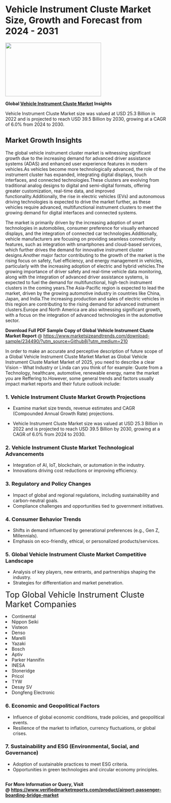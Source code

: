 <H1>Vehicle Instrument Cluste Market Size, Growth and Forecast from 2024 - 2031</H1><img class="aligncenter size-medium wp-image-584254" src="https://thirdeyenews.in/wp-content/uploads/2024/09/Global-Market-Research-300x168.jpeg" alt="" width="300" height="168" /><p><strong>Global&nbsp;<a href="https://www.marketsizeandtrends.com/download-sample/234490/?utm_source=Github8j?utm_medium=210">Vehicle Instrument Cluste Market</a> Insights</strong></p><p>Vehicle Instrument Cluste Market size was valued at USD 25.3 Billion in 2022 and is projected to reach USD 39.5 Billion by 2030, growing at a CAGR of 6.0% from 2024 to 2030.</p><p><h2>Market Growth Insights</h2> <p>The global vehicle instrument cluster market is witnessing significant growth due to the increasing demand for advanced driver assistance systems (ADAS) and enhanced user experience features in modern vehicles.As vehicles become more technologically advanced, the role of the instrument cluster has expanded, integrating digital displays, touch interfaces, and connected technologies.These clusters are evolving from traditional analog designs to digital and semi-digital formats, offering greater customization, real-time data, and improved functionality.Additionally, the rise in electric vehicles (EVs) and autonomous driving technologies is expected to drive the market further, as these vehicles require advanced, multifunctional instrument clusters to meet the growing demand for digital interfaces and connected systems.</p> <p>The market is primarily driven by the increasing adoption of smart technologies in automobiles, consumer preference for visually enhanced displays, and the integration of connected car technologies.Additionally, vehicle manufacturers are focusing on providing seamless connectivity features, such as integration with smartphones and cloud-based services, which further drives the demand for innovative instrument cluster designs.Another major factor contributing to the growth of the market is the rising focus on safety, fuel efficiency, and energy management in vehicles, particularly with the increasing adoption of electric and hybrid vehicles.The growing importance of driver safety and real-time vehicle data monitoring, along with the integration of advanced driver assistance systems, is expected to fuel the demand for multifunctional, high-tech instrument clusters in the coming years.The Asia-Pacific region is expected to lead the market, driven by the growing automotive industry in countries like China, Japan, and India.The increasing production and sales of electric vehicles in this region are contributing to the rising demand for advanced instrument clusters.Europe and North America are also witnessing significant growth, with a focus on the integration of advanced technologies in the automotive sector.<p><span class=""><strong>Download Full PDF Sample Copy of Global Vehicle Instrument Cluste Market Report</strong> @ <a href="https://www.marketsizeandtrends.com/download-sample/234490/?utm_source=Github8j?utm_medium=210" target="_blank">https://www.marketsizeandtrends.com/download-sample/234490/?utm_source=Github8j?utm_medium=210</a></span></p><p>In order to make an accurate and perceptive description of future scope of a Global&nbsp;Vehicle Instrument Cluste Market Market as Global&nbsp;Vehicle Instrument Cluste Market Market of 2025, you need to describe a clear Vision &ndash; What Industry or Linda can you think of for example: Quote from a Technology, healthcare, automotive, renewable energy, name the market you are Reffering to.However, some general trends and factors usually impact market reports and their future outlook include:</p><h3>1.&nbsp;<strong>Vehicle Instrument Cluste Market Growth Projections</strong></h3><ul><li>Examine market size trends, revenue estimates and CAGR (Compounded Annual Growth Rate) projections.</li><li><p>Vehicle Instrument Cluste Market size was valued at USD 25.3 Billion in 2022 and is projected to reach USD 39.5 Billion by 2030, growing at a CAGR of 6.0% from 2024 to 2030.</p></li></ul><h3>2.&nbsp;<strong>Vehicle Instrument Cluste Market Technological Advancements</strong></h3><ul><li>Integration of AI, IoT, blockchain, or automation in the industry.</li><li>Innovations driving cost reductions or improving efficiency.</li></ul><h3>3.&nbsp;<strong>Regulatory and Policy Changes</strong></h3><ul><li>Impact of global and regional regulations, including sustainability and carbon-neutral goals.</li><li>Compliance challenges and opportunities tied to government initiatives.</li></ul><h3>4.&nbsp;<strong>Consumer Behavior Trends</strong></h3><ul><li>Shifts in demand influenced by generational preferences (e.g., Gen Z, Millennials).</li><li>Emphasis on eco-friendly, ethical, or personalized products/services.</li></ul><h3>5.&nbsp;<strong>Global Vehicle Instrument Cluste Market Competitive Landscape</strong></h3><ul><li>Analysis of key players, new entrants, and partnerships shaping the industry.</li><li>Strategies for differentiation and market penetration.</li></ul><p data-pm-slice="1 1 []"><span style="color: inherit; font-family: inherit; font-size: 25px;">Top Global Vehicle Instrument Cluste Market Companies</span></p><div class="" data-test-id=""><p><li>Continental</li><li> Nippon Seiki</li><li> Visteon</li><li> Denso</li><li> Marelli</li><li> Yazaki</li><li> Bosch</li><li> Aptiv</li><li> Parker Hannifin</li><li> INESA</li><li> Stoneridge</li><li> Pricol</li><li> TYW</li><li> Desay SV</li><li> Dongfeng Electronic</li></p></div><h3>6.&nbsp;<strong>Economic and Geopolitical Factors</strong></h3><ul><li>Influence of global economic conditions, trade policies, and geopolitical events.</li><li>Resilience of the market to inflation, currency fluctuations, or global crises.</li></ul><h3>7.&nbsp;<strong>Sustainability and ESG (Environmental, Social, and Governance)</strong></h3><ul><li>Adoption of sustainable practices to meet ESG criteria.</li><li>Opportunities in green technologies and circular economy principles.</li></ul><h2><strong style="font-size: 14px;">For More Information or Query, Visit @&nbsp;</strong><a style="background-color: #ffffff; font-size: 14px;" href="https://www.marketsizeandtrends.com/report/vehicle-instrument-cluste-market/" target="_blank">https://www.verifiedmarketreports.com/product/airport-passenger-boarding-bridge-market</a></h2>